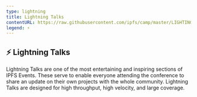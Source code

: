 ```yaml
---
type: lightning
title: Lightning Talks
contentURL: https://raw.githubusercontent.com/ipfs/camp/master/LIGHTING_TALKS/README.md
legend: ⚡️
---
```


## ⚡️ Lightning Talks

Lightning Talks are one of the most entertaining and inspiring sections of IPFS Events. These serve to enable everyone attending the conference to share an update on their own projects with the whole community. Lightning Talks are designed for high throughput, high velocity, and large coverage.

